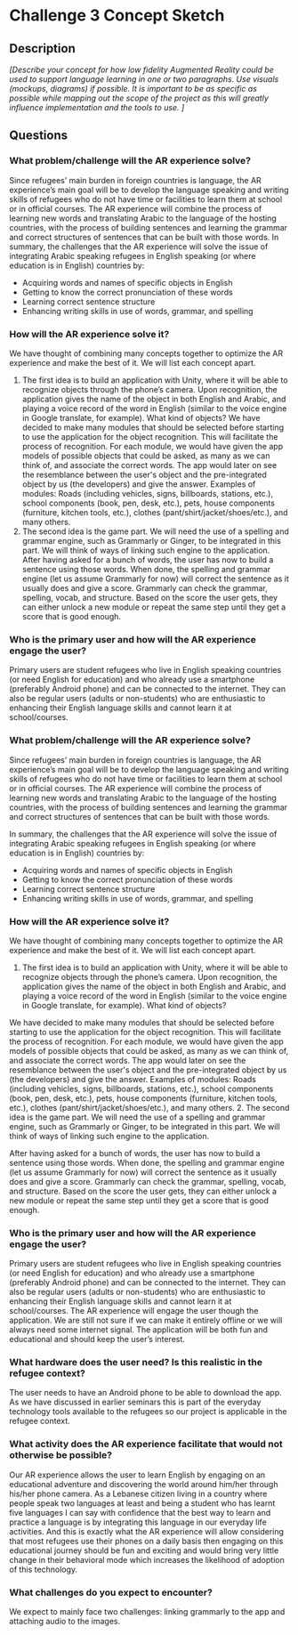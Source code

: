 # Challenge 3 Concept Sketch

## Description

*[Describe your concept for how low fidelity Augmented Reality could be used to support language learning in one or two paragraphs. Use visuals (mockups, diagrams) if possible. It is important to be as specific as possible while mapping out the scope of the project as this will greatly influence implementation and the tools to use. ]*

## Questions

### What problem/challenge will the AR experience solve? 

Since refugees’ main burden in foreign countries is language, the AR experience’s main goal will be to develop the language speaking and writing skills of refugees who do not have time or facilities to learn them at school or in official courses. The AR experience will combine the process of learning new words and translating Arabic to the language of the hosting countries, with the process of building sentences and learning the grammar and correct structures of sentences that can be built with those words. 
In summary, the challenges that the AR experience will solve the issue of integrating Arabic speaking refugees in English speaking (or where education is in English) countries by:
- Acquiring words and names of specific objects in English
- Getting to know the correct pronunciation of these words 
- Learning correct sentence structure 
- Enhancing writing skills in use of words, grammar, and spelling 
### How will the AR experience solve it? 
We have thought of combining many concepts together to optimize the AR experience and make the best of it. We will list each concept apart.
1. The first idea is to build an application with Unity, where it will be able to recognize objects through the phone’s camera. Upon recognition, the application gives the name of the object in both English and Arabic, and playing a voice record of the word in English (similar to the voice engine in Google translate, for example). 
What kind of objects?
We have decided to make many modules that should be selected before starting to use the application for the object recognition. This will facilitate the process of recognition. For each module, we would have given the app models of possible objects that could be asked, as many as we can think of, and associate the correct words. The app would later on see the resemblance between the user's object and the pre-integrated object by us (the developers) and give the answer. Examples of modules: Roads (including vehicles, signs, billboards, stations, etc.), school components (book, pen, desk, etc.), pets, house components (furniture, kitchen tools, etc.), clothes (pant/shirt/jacket/shoes/etc.), and many others. 
2. The second idea is the game part. We will need the use of a spelling and grammar engine, such as Grammarly or Ginger, to be integrated in this part. We will think of ways of linking such engine to the application. 
After having asked for a bunch of words, the user has now to build a sentence using those words. When done, the spelling and grammar engine (let us assume Grammarly for now) will correct the sentence as it usually does and give a score. Grammarly can check the grammar, spelling, vocab, and structure. Based on the score the user gets, they can either unlock a new module or repeat the same step until they get a score that is good enough. 
### Who is the primary user and how will the AR experience engage the user?
Primary users are student refugees who live in English speaking countries (or need English for education) and who already use a smartphone (preferably Android phone) and can be connected to the internet. They can also be regular users (adults or non-students) who are enthusiastic to enhancing their English language skills and cannot learn it at school/courses. 

### What problem/challenge will the AR experience solve? 

Since refugees’ main burden in foreign countries is language, the AR experience’s main goal will be to develop the language speaking and writing skills of refugees who do not have time or facilities to learn them at school or in official courses. The AR experience will combine the process of learning new words and translating Arabic to the language of the hosting countries, with the process of building sentences and learning the grammar and correct structures of sentences that can be built with those words. 

In summary, the challenges that the AR experience will solve the issue of integrating Arabic speaking refugees in English speaking (or where education is in English) countries by:

- Acquiring words and names of specific objects in English
- Getting to know the correct pronunciation of these words 
- Learning correct sentence structure 
- Enhancing writing skills in use of words, grammar, and spelling 


### How will the AR experience solve it? 

We have thought of combining many concepts together to optimize the AR experience and make the best of it. We will list each concept apart.

1. The first idea is to build an application with Unity, where it will be able to recognize objects through the phone’s camera. Upon recognition, the application gives the name of the object in both English and Arabic, and playing a voice record of the word in English (similar to the voice engine in Google translate, for example). 
What kind of objects?

We have decided to make many modules that should be selected before starting to use the application for the object recognition. This will facilitate the process of recognition. For each module, we would have given the app models of possible objects that could be asked, as many as we can think of, and associate the correct words. The app would later on see the resemblance between the user's object and the pre-integrated object by us (the developers) and give the answer. Examples of modules: Roads (including vehicles, signs, billboards, stations, etc.), school components (book, pen, desk, etc.), pets, house components (furniture, kitchen tools, etc.), clothes (pant/shirt/jacket/shoes/etc.), and many others. 
2. The second idea is the game part. We will need the use of a spelling and grammar engine, such as Grammarly or Ginger, to be integrated in this part. We will think of ways of linking such engine to the application. 

After having asked for a bunch of words, the user has now to build a sentence using those words. When done, the spelling and grammar engine (let us assume Grammarly for now) will correct the sentence as it usually does and give a score. Grammarly can check the grammar, spelling, vocab, and structure. Based on the score the user gets, they can either unlock a new module or repeat the same step until they get a score that is good enough. 


### Who is the primary user and how will the AR experience engage the user?

Primary users are student refugees who live in English speaking countries (or need English for education) and who already use a smartphone (preferably Android phone) and can be connected to the internet. They can also be regular users (adults or non-students) who are enthusiastic to enhancing their English language skills and cannot learn it at school/courses. 
The AR experience will engage the user though the application. We are still not sure if we can make it entirely offline or we will always need some internet signal.  The application will be both fun and educational and should keep the user’s interest.

### What hardware does the user need? Is this realistic in the refugee context? 

The user needs to have an Android phone to be able to download the app. As we have discussed in earlier seminars this is part of the everyday technology tools available to the refugees so our project is applicable in the refugee context. 

### What activity does the AR experience facilitate that would not otherwise be possible? 

Our AR experience allows the user to learn English by engaging on an educational adventure and discovering the world around him/her through his/her phone camera. As a Lebanese citizen living in a country where people speak two languages at least and being a student who has learnt five languages I can say with confidence that the best way to learn and practice a language is by integrating this language in our everyday life activities. And this is exactly what the AR experience will allow considering that most refugees use their phones on a daily basis then engaging on this educational journey should be fun and exciting and would bring very little change in their behavioral mode which increases the likelihood of adoption of this technology. 

### What challenges do you expect to encounter? 

We expect to mainly face two challenges: linking grammarly to the app and attaching audio to the images.
